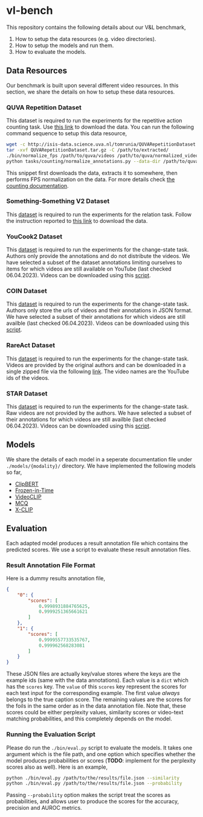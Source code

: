 # vl-bench

This repository contains the following details about our V&L benchmark,

1. How to setup the data resources (e.g. video directories).
2. How to setup the models and run them.
3. How to evaluate the models.

## Data Resources

Our benchmark is built upon several different video resources. In this section, we share the details on how to setup these data resources.

### QUVA Repetition Dataset

This dataset is required to run the experiments for the repetitive action counting task. Use [this link](http://isis-data.science.uva.nl/tomrunia/QUVARepetitionDataset.tar.gz) to download the data. You can run the following command sequence to setup this data resource,

```bash
wget -c http://isis-data.science.uva.nl/tomrunia/QUVARepetitionDataset.tar.gz
tar -xvf QUVARepetitionDataset.tar.gz -C /path/to/extracted/
./bin/normalize_fps /path/to/quva/videos /path/to/quva/normalized_videos
python tasks/counting/normalize_annotations.py --data-dir /path/to/quva
```

This snippet first downloads the data, extracts it to somewhere, then performs FPS normalization on the data. For more details check [the counting documentation](/tasks/counting/README.md).

### Something-Something V2 Dataset

This [dataset](https://developer.qualcomm.com/software/ai-datasets/something-something) is required to run the experiments for the relation task. Follow the instruction reported to [this link](https://developer.qualcomm.com/software/ai-datasets/something-something) to download the data.


### YouCook2 Dataset

This [dataset](http://youcook2.eecs.umich.edu/) is required to run the experiments for the change-state task. Authors only provide the annotations and do not distribute the videos. We have selected a subset of the dataset annotations limiting ourselves to items for which videos are still available on YouTube (last checked 06.04.2023). Videos can be downloaded using this [script](bin/youtube_downloader).

### COIN Dataset

This [dataset](https://coin-dataset.github.io/) is required to run the experiments for the change-state task. Authors only store the urls of videos and their annotations in JSON format. We have selected a subset of their annotations for which videos are still availble (last checked 06.04.2023). Videos can be downloaded using this [script](bin/youtube_downloader).


### RareAct Dataset

This [dataset](https://github.com/antoine77340/RareAct) is required to run the
experiments for the change-state task.
Videos are provided by the original authors and can be downloaded in a single zipped file via the following [link](https://www.rocq.inria.fr/cluster-willow/amiech/rareact.zip). The video names are the YouTube ids of the videos.


### STAR Dataset

This [dataset](https://bobbywu.com/STAR/) is required to run the experiments for the change-state task. Raw videos are not provided by the authors. We have selected a subset of their annotations for which videos are still availble (last checked 06.04.2023). Videos can be downloaded using this [script](bin/youtube_downloader).


## Models

We share the details of each model in a seperate documentation file under `./models/{modality}/` directory. We have implemented the following models so far,

- [ClipBERT](./models/video/ClipBERT.md)
- [Frozen-in-Time](./models/video/FiT.md)
- [VideoCLIP](./models/video/VideoCLIP.md)
- [MCQ](./models/video/MCQ.md)
- [X-CLIP](./models/video/X-CLIP.md)

## Evaluation

Each adapted model produces a result annotation file which contains the predicted scores. We use a script to evaluate these result annotation files.

### Result Annotation File Format

Here is a dummy results annotation file,

```json
{
    "0": {
        "scores": [
            0.9998931884765625,
            0.9999251365661621
        ]
    },
    "1": {
        "scores": [
            0.9999557733535767,
            0.999962568283081
        ]
    }
}
```

These JSON files are actually key/value stores where the keys are the example ids (same with the data annotations). Each value is a `dict` which has the `scores` key. The `value` of this `scores` key represent the scores for each text input for the corresponding example. The first value *always* belongs to the true caption score. The remaining values are the scores for the foils in the same order as in the data annotation file. Note that, these scores could be either perplexity values, similarity scores or video-text matching probabilities, and this completely depends on the model.

### Running the Evaluation Script

Please do run the `./bin/eval.py` script to evaluate the models. It takes one argument which is the file path, and one option which specifies whether the model produces probabilities or scores (**TODO**: implement for the perplexity scores also as well). Here is an example,

```bash
python ./bin/eval.py /path/to/the/results/file.json --similarity
python ./bin/eval.py /path/to/the/results/file.json --probability
```

Passing `--probability` option makes the script treat the scores as probabilities, and allows user to produce the scores for the accuracy, precision and AUROC metrics. 

